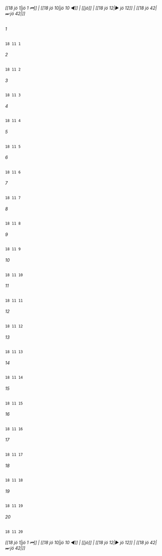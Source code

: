 
###### [[18 jó 1|jó 1 ⏮]] | [[18 jó 10|jó 10 ◀]] | [[jó]] | [[18 jó 12|▶ jó 12]] | [[18 jó 42|⏭ jó 42|]]

###### 1
``` verse
18 11 1 
```
###### 2
``` verse
18 11 2 
```
###### 3
``` verse
18 11 3 
```
###### 4
``` verse
18 11 4 
```
###### 5
``` verse
18 11 5 
```
###### 6
``` verse
18 11 6 
```
###### 7
``` verse
18 11 7 
```
###### 8
``` verse
18 11 8 
```
###### 9
``` verse
18 11 9 
```
###### 10
``` verse
18 11 10 
```
###### 11
``` verse
18 11 11 
```
###### 12
``` verse
18 11 12 
```
###### 13
``` verse
18 11 13 
```
###### 14
``` verse
18 11 14 
```
###### 15
``` verse
18 11 15 
```
###### 16
``` verse
18 11 16 
```
###### 17
``` verse
18 11 17 
```
###### 18
``` verse
18 11 18 
```
###### 19
``` verse
18 11 19 
```
###### 20
``` verse
18 11 20 
```

###### [[18 jó 1|jó 1 ⏮]] | [[18 jó 10|jó 10 ◀]] | [[jó]] | [[18 jó 12|▶ jó 12]] | [[18 jó 42|⏭ jó 42|]]

